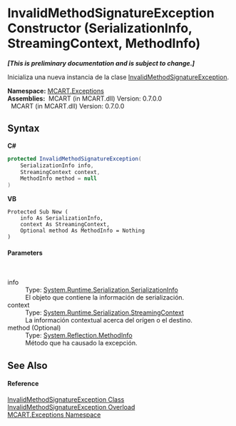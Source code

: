 # InvalidMethodSignatureException Constructor (SerializationInfo, StreamingContext, MethodInfo)
 _**\[This is preliminary documentation and is subject to change.\]**_

Inicializa una nueva instancia de la clase <a href="8c26d81d-749a-4e23-d0dd-546c447b4c23">InvalidMethodSignatureException</a>.

**Namespace:**&nbsp;<a href="36e6166c-cb29-ee06-1b8a-ebc61fae7b0a">MCART.Exceptions</a><br />**Assemblies:**&nbsp;&nbsp;MCART (in MCART.dll) Version: 0.7.0.0<br />&nbsp;&nbsp;MCART (in MCART.dll) Version: 0.7.0.0<br />

## Syntax

**C#**<br />
``` C#
protected InvalidMethodSignatureException(
	SerializationInfo info,
	StreamingContext context,
	MethodInfo method = null
)
```

**VB**<br />
``` VB
Protected Sub New ( 
	info As SerializationInfo,
	context As StreamingContext,
	Optional method As MethodInfo = Nothing
)
```


#### Parameters
&nbsp;<dl><dt>info</dt><dd>Type: <a href="http://msdn2.microsoft.com/es-es/library/a9b6042e" target="_blank">System.Runtime.Serialization.SerializationInfo</a><br />El objeto que contiene la información de serialización.</dd><dt>context</dt><dd>Type: <a href="http://msdn2.microsoft.com/es-es/library/t16abws5" target="_blank">System.Runtime.Serialization.StreamingContext</a><br />La información contextual acerca del orígen o el destino.</dd><dt>method (Optional)</dt><dd>Type: <a href="http://msdn2.microsoft.com/es-es/library/1wa35kh5" target="_blank">System.Reflection.MethodInfo</a><br />Método que ha causado la excepción.</dd></dl>

## See Also


#### Reference
<a href="8c26d81d-749a-4e23-d0dd-546c447b4c23">InvalidMethodSignatureException Class</a><br /><a href="352bfdca-9ec1-4015-46d2-0f298cdbfada">InvalidMethodSignatureException Overload</a><br /><a href="36e6166c-cb29-ee06-1b8a-ebc61fae7b0a">MCART.Exceptions Namespace</a><br />